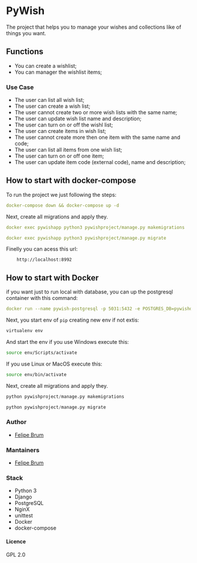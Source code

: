 
# PyWish

The project that helps you to manage your wishes and collections like of things you want.

## Functions

* You can create a wishlist;
* You can manager the wishlist items;

### Use Case

* The user can list all wish list;
* The user can create a wish list;
* The user cannot create two or more wish lists with the same name;
* The user can update wish list name and description;
* The user can turn on or off the wishl list;
* The user can create items in wish list;
* The user cannot create more then one item with the same name and code;
* The user can list all items from one wish list;
* The user can turn on or off one item;
* The user can update item code (external code), name and description;

## How to start with docker-compose

To run the project we just following the steps:

``` yml
docker-compose down && docker-compose up -d
```

Next, create all migrations and apply they.

``` yml
docker exec pywishapp python3 pywishproject/manage.py makemigrations

docker exec pywishapp python3 pywishproject/manage.py migrate
```

Finelly you can acess this url:

```text
    http://localhost:8992
```

## How to start with Docker

if you want just to run local with database, you can up the postgresql container with this command:

```yml
docker run --name pywish-postgresql -p 5031:5432 -e POSTGRES_DB=pywishdb -e POSTGRES_USER=pywishuser -e POSTGRES_PASSWORD=pywishpostgres -d postgres
```

Next, you start env of `pip` creating new env if not extis:

```bash
virtualenv env
```

And start the env if you use Windows execute this:

```bash
source env/Scripts/activate
```

If you use Linux or MacOS execute this:

```bash
source env/bin/activate
```

Next, create all migrations and apply they.

```python
python pywishproject/manage.py makemigrations

python pywishproject/manage.py migrate
```

### Author

* [Felipe Brum](https://github.com/fbrump/)

### Mantainers

* [Felipe Brum](https://github.com/fbrump/)

### Stack

* Python 3
* Django
* PostgreSQL
* NginX
* unittest
* Docker
* docker-compose

#### Licence

GPL 2.0
